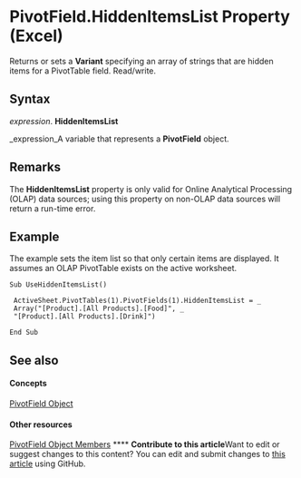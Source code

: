 
# PivotField.HiddenItemsList Property (Excel)

Returns or sets a  **Variant** specifying an array of strings that are hidden items for a PivotTable field. Read/write.


## Syntax

 _expression_. **HiddenItemsList**

 _expression_A variable that represents a  **PivotField** object.


## Remarks

The  **HiddenItemsList** property is only valid for Online Analytical Processing (OLAP) data sources; using this property on non-OLAP data sources will return a run-time error.


## Example

The example sets the item list so that only certain items are displayed. It assumes an OLAP PivotTable exists on the active worksheet.


```
Sub UseHiddenItemsList() 
 
 ActiveSheet.PivotTables(1).PivotFields(1).HiddenItemsList = _ 
 Array("[Product].[All Products].[Food]", _ 
 "[Product].[All Products].[Drink]") 
 
End Sub
```


## See also


#### Concepts


 [PivotField Object](52784960-e2da-b43a-1e37-2d4dae61c6d8.md)
#### Other resources


 [PivotField Object Members](4a6ea12a-072c-a386-c855-7bf5f6eadd46.md)
****   **Contribute to this article**Want to edit or suggest changes to this content? You can edit and submit changes to  [this article](https://github.com/jhershey00/VBA_Excel_Test/OpenXMLCon/articles/279eeb80-75cd-c758-98b5-668754417482.md) using GitHub.

